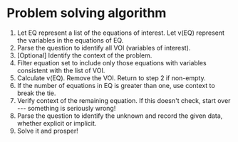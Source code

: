 # Problem solving algorithm

01. Let EQ represent a list of the equations of interest. Let v(EQ) 
    represent the variables in the equations of EQ.
02. Parse the question to identify all VOI (variables of interest).
03. [Optional] Identify the context of the problem.
04. Filter equation set to include only those equations with variables
    consistent with the list of VOI.
05. Calculate v(EQ). Remove the VOI. Return to step 2 if non-empty.
06. If the number of equations in EQ is greater than one, use context to 
    break the tie.
07. Verify context of the remaining equation. If this doesn't check, start 
    over --- something is seriously wrong!
08. Parse the question to identify the unknown and record the given data,
    whether explicit or implicit. 
09. Solve it and prosper!

